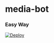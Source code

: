 # media-bot
### Easy Way
[![Deploy](https://www.herokucdn.com/deploy/button.svg)](https://heroku.com/deploy?template=https://github.com/swahiligroup3/media-bot)
